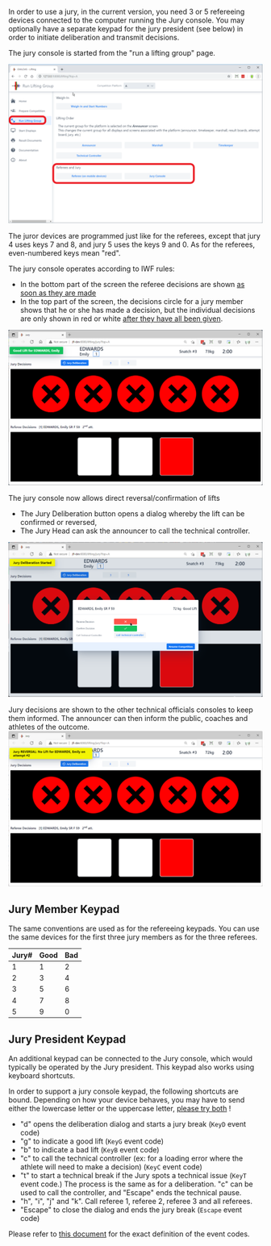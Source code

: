 In order to use a jury, in the current version, you need 3 or 5 refereeing devices connected to the computer running the Jury console.  You may optionally have a separate keypad for the jury president (see below) in order to initiate deliberation and transmit decisions.

The jury console is started from the "run a lifting group" page.

![010_Ref](img/Refereeing/010_Ref.png) 

The juror devices are programmed just like for the referees, except that jury 4 uses keys 7 and 8, and jury 5 uses the keys 9 and 0.  As for the referees, even-numbered keys mean "red".

The jury console operates according to IWF rules:

- In the bottom part of the screen the referee decisions are shown <u>as soon as they are made</u>  
- In the top part of the screen, the decisions circle for a jury member shows that he or she has made a decision, but the individual decisions are only shown in red or white <u>after they have all been given</u>.

![070_Jury](img/Refereeing/070_Jury.png)

The jury console now allows direct reversal/confirmation of lifts 
  - The Jury Deliberation button opens a dialog whereby the lift can be confirmed or reversed,
  - The Jury Head can ask the announcer to call the technical controller. 

![080_JuryDeliberation](img/Refereeing/080_JuryDeliberation.png)

Jury decisions are shown to the other technical officials consoles to keep them informed.  The announcer can then inform the public, coaches and athletes of the outcome.
![090_JuryReversal](img/Refereeing/090_JuryReversal.png)

## Jury Member Keypad

The same conventions are used as for the refereeing keypads.  You can use the same devices for the first three jury members as for the three referees.

| Jury# | Good | Bad  |
| ----- | ---- | ---- |
| 1     | 1    | 2    |
| 2     | 3    | 4    |
| 3     | 5    | 6    |
| 4     | 7    | 8    |
| 5     | 9    | 0    |

## Jury President Keypad

An additional keypad can be connected to the Jury console, which would typically be operated by the Jury president.  This keypad also works using keyboard shortcuts.

In order to support a jury console keypad, the following shortcuts are bound.  Depending on how your device behaves, you may have to send either the lowercase letter or the uppercase letter, <u>please try both</u> !

- "d" opens the deliberation dialog and starts a jury break (`KeyD` event code)
- "g" to indicate a good lift  (`KeyG` event code)
- "b" to indicate a bad lift  (`KeyB` event code)
- "c" to call the technical controller (ex: for a loading error where the athlete will need to make a decision) (`KeyC` event code)
- "t" to start a technical break if the Jury spots a technical issue (`KeyT` event code.)  The process is the same as for a deliberation. "c" can be used to call the controller, and "Escape" ends the technical pause.
- "h", "i", "j" and "k".  Call referee 1, referee 2, referee 3 and all referees.
- "Escape" to close the dialog and ends the jury break (`Escape` event code)

Please refer to [this document](https://www.w3.org/TR/uievents-code/#key-alphanumeric-writing-system) for the exact definition of the event codes.